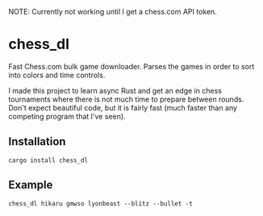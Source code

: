 NOTE: Currently not working until I get a chess.com API token.

# chess_dl
Fast Chess.com bulk game downloader. Parses the games in order to sort into colors and time controls.

I made this project to learn async Rust and get an edge in chess tournaments where there is not much time to prepare between rounds. Don't expect beautiful code, but it is fairly fast (much faster than any competing program that I've seen).

## Installation
```
cargo install chess_dl
```

## Example

```
chess_dl hikaru gmwso lyonbeast --blitz --bullet -t
```
